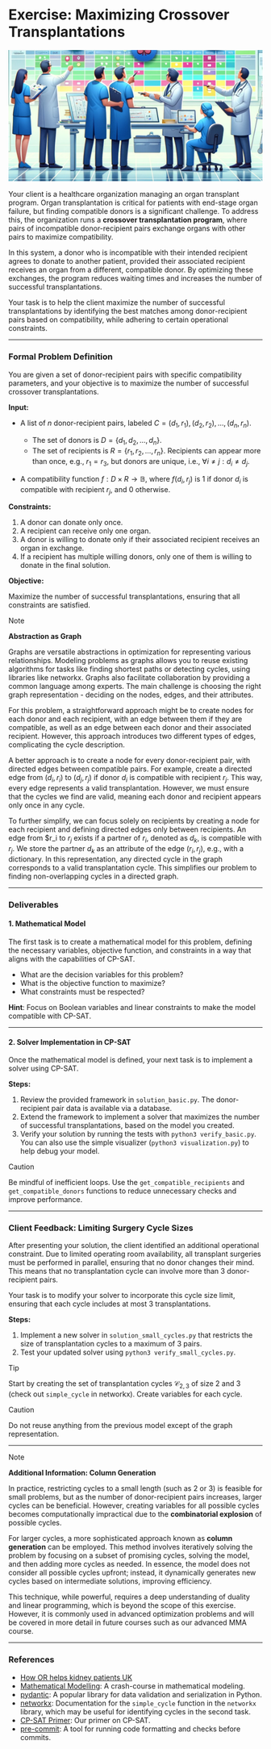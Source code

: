 # Exercise: Maximizing Crossover Transplantations

![Symbol Image](./.assets/dalle-transpl.png)

Your client is a healthcare organization managing an organ transplant program.
Organ transplantation is critical for patients with end-stage organ failure, but
finding compatible donors is a significant challenge. To address this, the
organization runs a **crossover transplantation program**, where pairs of
incompatible donor-recipient pairs exchange organs with other pairs to maximize
compatibility.

In this system, a donor who is incompatible with their intended recipient agrees
to donate to another patient, provided their associated recipient receives an
organ from a different, compatible donor. By optimizing these exchanges, the
program reduces waiting times and increases the number of successful
transplantations.

Your task is to help the client maximize the number of successful
transplantations by identifying the best matches among donor-recipient pairs
based on compatibility, while adhering to certain operational constraints.

---

### Formal Problem Definition

You are given a set of donor-recipient pairs with specific compatibility
parameters, and your objective is to maximize the number of successful crossover
transplantations.

**Input:**

- A list of $n$ donor-recipient pairs, labeled
  $C=(d_1, r_1), (d_2, r_2), \ldots, (d_n, r_n)$.

  - The set of donors is $D = \{d_1, d_2, \ldots, d_n\}$.
  - The set of recipients is $R = \{r_1, r_2, \ldots, r_n\}$. Recipients can
    appear more than once, e.g., $r_1 = r_3$, but donors are unique, i.e.,
    $\forall i \neq j: d_i \neq d_j$.

- A compatibility function $f: D \times R \rightarrow \mathbb{B}$, where
  $f(d_i, r_j)$ is 1 if donor $d_i$ is compatible with recipient $r_j$, and 0
  otherwise.

**Constraints:**

1. A donor can donate only once.
2. A recipient can receive only one organ.
3. A donor is willing to donate only if their associated recipient receives an
   organ in exchange.
4. If a recipient has multiple willing donors, only one of them is willing to
   donate in the final solution.

**Objective:**

Maximize the number of successful transplantations, ensuring that all
constraints are satisfied.

> [!NOTE]
>
> **Abstraction as Graph**
>
> Graphs are versatile abstractions in optimization for representing various
> relationships. Modeling problems as graphs allows you to reuse existing
> algorithms for tasks like finding shortest paths or detecting cycles, using
> libraries like networkx. Graphs also facilitate collaboration by providing a
> common language among experts. The main challenge is choosing the right graph
> representation - deciding on the nodes, edges, and their attributes.
>
> For this problem, a straightforward approach might be to create nodes for each
> donor and each recipient, with an edge between them if they are compatible, as
> well as an edge between each donor and their associated recipient. However,
> this approach introduces two different types of edges, complicating the cycle
> description.
>
> A better approach is to create a node for every donor-recipient pair, with
> directed edges between compatible pairs​. For example, create a directed edge
> from $(d_i, r_i)$ to $(d_j, r_j)$ if donor $d_i$ is compatible with recipient
> $r_j$. This way, every edge represents a valid transplantation. However, we
> must ensure that the cycles we find are valid, meaning each donor and
> recipient appears only once in any cycle.
>
> To further simplify, we can focus solely on recipients by creating a node for
> each recipient and defining directed edges only between recipients. An edge
> from $r_i to $r_j$ exists if a partner of $r_i$, denoted as $d_k$, is
> compatible with $r_j$​. We store the partner $d_k$ as an attribute of the edge
> $(r_i, r_j)$, e.g., with a dictionary. In this representation, any directed
> cycle in the graph corresponds to a valid transplantation cycle. This
> simplifies our problem to finding non-overlapping cycles in a directed graph.

---

### Deliverables

#### 1. **Mathematical Model**

The first task is to create a mathematical model for this problem, defining the
necessary variables, objective function, and constraints in a way that aligns
with the capabilities of CP-SAT.

- What are the decision variables for this problem?
- What is the objective function to maximize?
- What constraints must be respected?

**Hint**: Focus on Boolean variables and linear constraints to make the model
compatible with CP-SAT.

---

#### 2. **Solver Implementation in CP-SAT**

Once the mathematical model is defined, your next task is to implement a solver
using CP-SAT.

**Steps:**

1. Review the provided framework in `solution_basic.py`. The donor-recipient
   pair data is available via a database.
2. Extend the framework to implement a solver that maximizes the number of
   successful transplantations, based on the model you created.
3. Verify your solution by running the tests with `python3 verify_basic.py`. You
   can also use the simple visualizer (`python3 visualization.py`) to help debug
   your model.

> [!CAUTION]
>
> Be mindful of inefficient loops. Use the `get_compatible_recipients` and
> `get_compatible_donors` functions to reduce unnecessary checks and improve
> performance.

---

### Client Feedback: Limiting Surgery Cycle Sizes

After presenting your solution, the client identified an additional operational
constraint. Due to limited operating room availability, all transplant surgeries
must be performed in parallel, ensuring that no donor changes their mind. This
means that no transplantation cycle can involve more than 3 donor-recipient
pairs.

Your task is to modify your solver to incorporate this cycle size limit,
ensuring that each cycle includes at most 3 transplantations.

**Steps:**

1. Implement a new solver in `solution_small_cycles.py` that restricts the size
   of transplantation cycles to a maximum of 3 pairs.
2. Test your updated solver using `python3 verify_small_cycles.py`.

> [!TIP]
>
> Start by creating the set of transplantation cycles $\mathcal{C}_{2,3}$ of
> size 2 and 3 (check out `simple_cycle` in networkx). Create variables for each
> cycle.

> [!CAUTION]
>
> Do not reuse anything from the previous model except of the graph
> representation.

---

> [!NOTE]
>
> **Additional Information: Column Generation**
>
> In practice, restricting cycles to a small length (such as 2 or 3) is feasible
> for small problems, but as the number of donor-recipient pairs increases,
> larger cycles can be beneficial. However, creating variables for all possible
> cycles becomes computationally impractical due to the **combinatorial
> explosion** of possible cycles.
>
> For larger cycles, a more sophisticated approach known as **column
> generation** can be employed. This method involves iteratively solving the
> problem by focusing on a subset of promising cycles, solving the model, and
> then adding more cycles as needed. In essence, the model does not consider all
> possible cycles upfront; instead, it dynamically generates new cycles based on
> intermediate solutions, improving efficiency.
>
> This technique, while powerful, requires a deep understanding of duality and
> linear programming, which is beyond the scope of this exercise. However, it is
> commonly used in advanced optimization problems and will be covered in more
> detail in future courses such as our advanced MMA course.

---

### References

- [How OR helps kidney patients UK](https://www.theorsociety.com/ORS/ORS/About-OR/Case-Studies/How-OR-helps-kidney-patients-UK.aspx)
- [Mathematical Modelling](https://www.gurobi.com/resources/math-programming-modeling-basics/):
  A crash-course in mathematical modeling.
- [pydantic](https://docs.pydantic.dev/latest/): A popular library for data
  validation and serialization in Python.
- [networkx](https://networkx.org/documentation/stable/reference/algorithms/generated/networkx.algorithms.cycles.simple_cycles.html):
  Documentation for the `simple_cycle` function in the `networkx` library, which
  may be useful for identifying cycles in the second task.
- [CP-SAT Primer](https://github.com/d-krupke/cpsat-primer): Our primer on
  CP-SAT.
- [pre-commit](https://pre-commit.com/): A tool for running code formatting and
  checks before commits.

